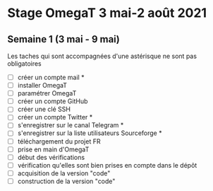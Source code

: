 # Stage OmegaT 3 mai-2 août 2021
## Semaine 1 (3 mai - 9 mai)
Les taches qui sont accompagnées d'une astérisque ne sont pas obligatoires

- [ ] créer un compte mail *
- [ ] installer OmegaT
- [ ] paramétrer OmegaT
- [ ] créer un compte GitHub
- [ ] créer une clé SSH
- [ ] créer un compte Twitter *
- [ ] s'enregistrer sur le canal Telegram *
- [ ] s'enregistrer sur la liste utilisateurs Sourceforge *
- [ ] téléchargement du projet FR
- [ ] prise en main d'OmegaT
- [ ] début des vérifications
- [ ] vérification qu'elles sont bien prises en compte dans le dépôt
- [ ] acquisition de la version "code"
- [ ] construction de la version "code"
